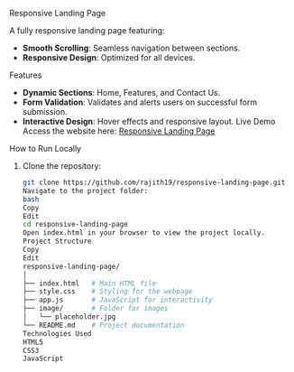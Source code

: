 Responsive Landing Page

A fully responsive landing page featuring:

- **Smooth Scrolling**: Seamless navigation between sections.
- **Responsive Design**: Optimized for all devices.

Features

- **Dynamic Sections**: Home, Features, and Contact Us.
- **Form Validation**: Validates and alerts users on successful form submission.
- **Interactive Design**: Hover effects and responsive layout.
  Live Demo
  Access the website here: [Responsive Landing Page](https://rajith19.github.io/responsive-landing-page/)

How to Run Locally

1. Clone the repository:
   ```bash
   git clone https://github.com/rajith19/responsive-landing-page.git
   Navigate to the project folder:
   bash
   Copy
   Edit
   cd responsive-landing-page
   Open index.html in your browser to view the project locally.
   Project Structure
   Copy
   Edit
   responsive-landing-page/
   │
   ├── index.html   # Main HTML file
   ├── style.css    # Styling for the webpage
   ├── app.js       # JavaScript for interactivity
   ├── image/       # Folder for images
   │   └── placeholder.jpg
   └── README.md    # Project documentation
   Technologies Used
   HTML5
   CSS3
   JavaScript
   ```
